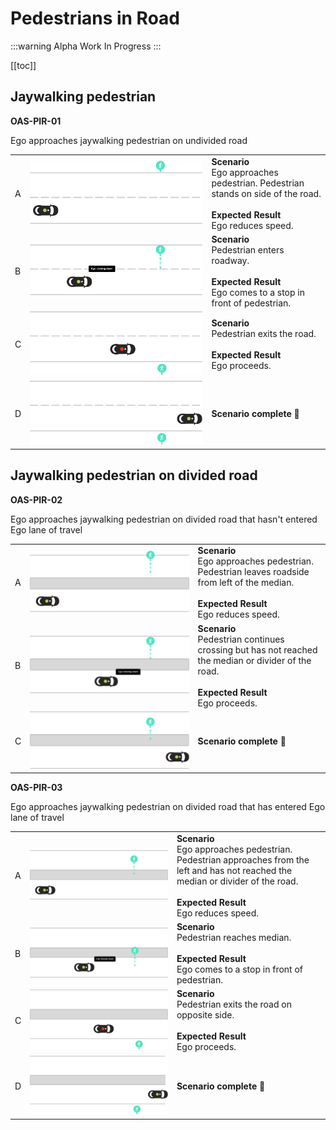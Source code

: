 # Pedestrians in Road

:::warning Alpha
Work In Progress
:::

[[toc]]


## Jaywalking pedestrian
**OAS-PIR-01**

Ego approaches jaywalking pedestrian on undivided road

|    |                                    |          |
| -- | ---------------------------------- | -------- |
|  A  | ![Jaywalking pedestrian-A](./images/PIR-01-A.png) | **Scenario** <br> Ego approaches pedestrian. Pedestrian stands on side of the road. <br><br> **Expected Result** <br> Ego reduces speed.  |
|  B  | ![Jaywalking pedestrian-B](./images/PIR-01-B.png) | **Scenario** <br> Pedestrian enters roadway. <br><br> **Expected Result** <br> Ego comes to a stop in front of pedestrian.  |
|  C  | ![Jaywalking pedestrian-C](./images/PIR-01-C.png) | **Scenario** <br> Pedestrian exits the road. <br><br> **Expected Result** <br> Ego proceeds.  |
|  D  | ![Jaywalking pedestrian-D](./images/PIR-01-D.png) | **Scenario complete 🎉** |


## Jaywalking pedestrian on divided road
**OAS-PIR-02**

Ego approaches jaywalking pedestrian on divided road that hasn't entered Ego lane of travel

|    |                                    |          |
| -- | ---------------------------------- | -------- |
|  A  | ![Jaywalking pedestrian divided road left-A](./images/PIR-02-A.png) | **Scenario** <br> Ego approaches pedestrian. Pedestrian leaves roadside from left of the median. <br><br> **Expected Result** <br> Ego reduces speed.  |
|  B  | ![Jaywalking pedestrian divided road left-B](./images/PIR-02-B.png) | **Scenario** <br> Pedestrian continues crossing but has not reached the median or divider of the road. <br><br> **Expected Result** <br> Ego proceeds.  |
|  C  | ![Jaywalking pedestrian divided road left-C](./images/PIR-02-C.png) | **Scenario complete 🎉** |

**OAS-PIR-03**

Ego approaches jaywalking pedestrian on divided road that has entered Ego lane of travel

|    |                                    |          |
| -- | ---------------------------------- | -------- |
|  A  | ![Jaywalking pedestrian divided road right-A](./images/PIR-03-A.png) | **Scenario** <br> Ego approaches pedestrian. Pedestrian approaches from the left and has not reached the median or divider of the road. <br><br> **Expected Result** <br> Ego reduces speed.  |
|  B  | ![Jaywalking pedestrian divided road right-B](./images/PIR-03-B.png) | **Scenario** <br> Pedestrian reaches median. <br><br> **Expected Result** <br> Ego comes to a stop in front of pedestrian.  |
|  C  | ![Jaywalking pedestrian divided road right-C](./images/PIR-03-C.png) | **Scenario** <br> Pedestrian exits the road on opposite side. <br><br> **Expected Result** <br> Ego proceeds.  |
|  D  | ![Jaywalking pedestrian divided road right-D](./images/PIR-03-D.png) | **Scenario complete 🎉** |
